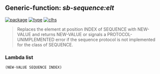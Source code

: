 ## Generic-function: ***sb-sequence:elt***
[![package](https://img.shields.io/badge/Package-SB--SEQUENCE-5f9ea0.svg?style=social&colorA=999999)](../) [![type](https://img.shields.io/badge/Type-Generic--Function-5f9ea0.svg?style=social&colorA=999999)](../#generic-function) [![clhs](https://img.shields.io/badge/CLHS-ELT-5f9ea0.svg?style=social&colorA=999999)](http://www.lispworks.com/documentation/HyperSpec/Body/f_elt.htm) 

> Replaces the element at position INDEX of SEQUENCE with NEW-VALUE
> and returns NEW-VALUE or signals a PROTOCOL-UNIMPLEMENTED error if
> the sequence protocol is not implemented for the class of
> SEQUENCE.

### Lambda list
```
(NEW-VALUE SEQUENCE INDEX)
```
